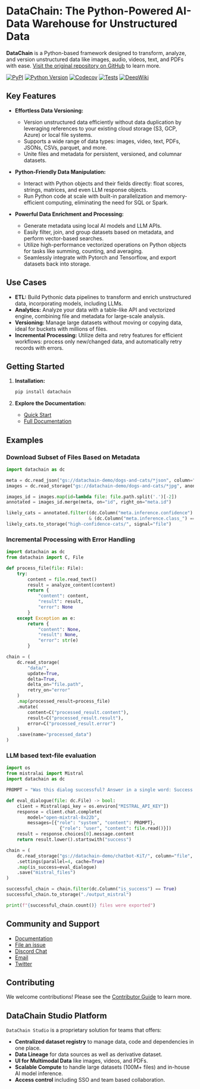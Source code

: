 # DataChain: The Python-Powered AI-Data Warehouse for Unstructured Data

**DataChain** is a Python-based framework designed to transform, analyze, and version unstructured data like images, audio, videos, text, and PDFs with ease.  [Visit the original repository on GitHub](https://github.com/iterative/datachain) to learn more.

[![PyPI](https://img.shields.io/pypi/v/datachain.svg)](https://pypi.org/project/datachain/)
[![Python Version](https://img.shields.io/pypi/pyversions/datachain)](https://pypi.org/project/datachain)
[![Codecov](https://codecov.io/gh/iterative/datachain/graph/badge.svg?token=byliXGGyGB)](https://codecov.io/gh/iterative/datachain)
[![Tests](https://github.com/iterative/datachain/actions/workflows/tests.yml/badge.svg)](https://github.com/iterative/datachain/actions/workflows/tests.yml)
[![DeepWiki](https://deepwiki.com/badge.svg)](https://deepwiki.com/iterative/datachain)

## Key Features

*   **Effortless Data Versioning:**
    *   Version unstructured data efficiently without data duplication by leveraging references to your existing cloud storage (S3, GCP, Azure) or local file systems.
    *   Supports a wide range of data types: images, video, text, PDFs, JSONs, CSVs, parquet, and more.
    *   Unite files and metadata for persistent, versioned, and columnar datasets.

*   **Python-Friendly Data Manipulation:**
    *   Interact with Python objects and their fields directly: float scores, strings, matrices, and even LLM response objects.
    *   Run Python code at scale with built-in parallelization and memory-efficient computing, eliminating the need for SQL or Spark.

*   **Powerful Data Enrichment and Processing:**
    *   Generate metadata using local AI models and LLM APIs.
    *   Easily filter, join, and group datasets based on metadata, and perform vector-based searches.
    *   Utilize high-performance vectorized operations on Python objects for tasks like summing, counting, and averaging.
    *   Seamlessly integrate with Pytorch and Tensorflow, and export datasets back into storage.

## Use Cases

*   **ETL:** Build Pythonic data pipelines to transform and enrich unstructured data, incorporating models, including LLMs.
*   **Analytics:** Analyze your data with a table-like API and vectorized engine, combining file and metadata for large-scale analysis.
*   **Versioning:** Manage large datasets without moving or copying data, ideal for buckets with millions of files.
*   **Incremental Processing:** Utilize delta and retry features for efficient workflows: process only new/changed data, and automatically retry records with errors.

## Getting Started

1.  **Installation:**

    ```bash
    pip install datachain
    ```

2.  **Explore the Documentation:**

    *   [Quick Start](https://docs.datachain.ai/quick-start)
    *   [Full Documentation](https://docs.datachain.ai/)

## Examples

### Download Subset of Files Based on Metadata

```python
import datachain as dc

meta = dc.read_json("gs://datachain-demo/dogs-and-cats/*json", column="meta", anon=True)
images = dc.read_storage("gs://datachain-demo/dogs-and-cats/*jpg", anon=True)

images_id = images.map(id=lambda file: file.path.split('.')[-2])
annotated = images_id.merge(meta, on="id", right_on="meta.id")

likely_cats = annotated.filter((dc.Column("meta.inference.confidence") > 0.93) \
                               & (dc.Column("meta.inference.class_") == "cat"))
likely_cats.to_storage("high-confidence-cats/", signal="file")
```

### Incremental Processing with Error Handling

```python
import datachain as dc
from datachain import C, File

def process_file(file: File):
    try:
        content = file.read_text()
        result = analyze_content(content)
        return {
            "content": content,
            "result": result,
            "error": None
        }
    except Exception as e:
        return {
            "content": None,
            "result": None,
            "error": str(e)
        }

chain = (
    dc.read_storage(
        "data/",
        update=True,
        delta=True,
        delta_on="file.path",
        retry_on="error"
    )
    .map(processed_result=process_file)
    .mutate(
        content=C("processed_result.content"),
        result=C("processed_result.result"),
        error=C("processed_result.error")
    )
    .save(name="processed_data")
)
```

### LLM based text-file evaluation

```python
import os
from mistralai import Mistral
import datachain as dc

PROMPT = "Was this dialog successful? Answer in a single word: Success or Failure."

def eval_dialogue(file: dc.File) -> bool:
    client = Mistral(api_key = os.environ["MISTRAL_API_KEY"])
    response = client.chat.complete(
        model="open-mixtral-8x22b",
        messages=[{"role": "system", "content": PROMPT},
                    {"role": "user", "content": file.read()}])
    result = response.choices[0].message.content
    return result.lower().startswith("success")

chain = (
    dc.read_storage("gs://datachain-demo/chatbot-KiT/", column="file", anon=True)
    .settings(parallel=4, cache=True)
    .map(is_success=eval_dialogue)
    .save("mistral_files")
)

successful_chain = chain.filter(dc.Column("is_success") == True)
successful_chain.to_storage("./output_mistral")

print(f"{successful_chain.count()} files were exported")
```

## Community and Support

*   [Documentation](https://docs.datachain.ai/)
*   [File an issue](https://github.com/iterative/datachain/issues)
*   [Discord Chat](https://dvc.org/chat)
*   [Email](mailto:support@dvc.org)
*   [Twitter](https://twitter.com/DVCorg)

## Contributing

We welcome contributions!  Please see the [Contributor Guide](https://docs.datachain.ai/contributing) to learn more.

## DataChain Studio Platform

`DataChain Studio` is a proprietary solution for teams that offers:

*   **Centralized dataset registry** to manage data, code and dependencies in one place.
*   **Data Lineage** for data sources as well as derivative dataset.
*   **UI for Multimodal Data** like images, videos, and PDFs.
*   **Scalable Compute** to handle large datasets (100M+ files) and in-house AI model inference.
*   **Access control** including SSO and team based collaboration.